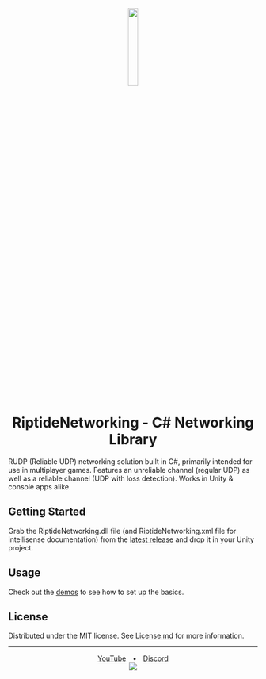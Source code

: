 <div align="center">
  <img src="https://user-images.githubusercontent.com/51303091/119734159-690afc00-be2f-11eb-9673-c1f998025a3e.png" width="20%" height="auto">
</div>
<h1 align="center">RiptideNetworking - C# Networking Library</h1>

RUDP (Reliable UDP) networking solution built in C#, primarily intended for use in multiplayer games. Features an unreliable channel (regular UDP) as well as a reliable channel (UDP with loss detection). Works in Unity & console apps alike.

## Getting Started
Grab the RiptideNetworking.dll file (and RiptideNetworking.xml file for intellisense documentation) from the <a href="https://github.com/tom-weiland/RiptideNetworking/releases/latest">latest release</a> and drop it in your Unity project.

## Usage
Check out the <a href="https://github.com/tom-weiland/RiptideNetworking/tree/main/Demos">demos</a> to see how to set up the basics.

## License
Distributed under the MIT license. See <a href="https://github.com/tom-weiland/RiptideNetworking/blob/main/License.md">License.md</a> for more information.

---

<p align="center">
  <a href="https://tomweiland.net/youtube">YouTube</a>&emsp;<b>•</b>&emsp;<a href="https://discord.com/invite/tomweiland">Discord</a><br>
  <a href="https://ko-fi.com/Y8Y21O02J">
    <img src="https://www.ko-fi.com/img/githubbutton_sm.svg">
  </a>
</p>